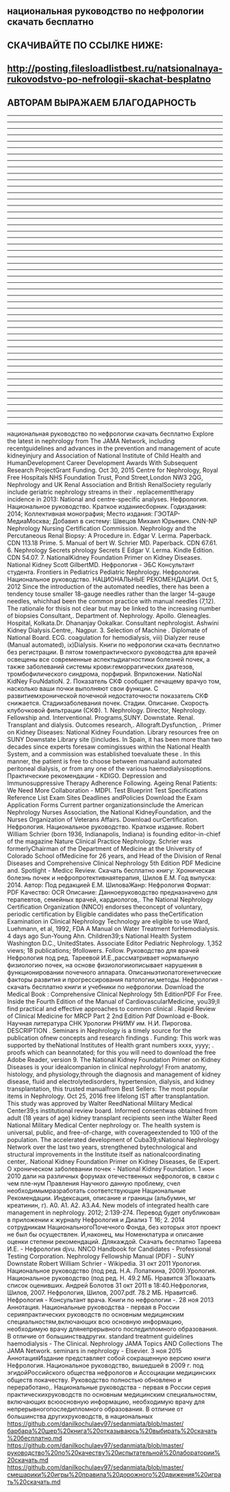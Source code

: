 национальная руководство по нефрологии скачать бесплатно
--------------------------------------------------
СКАЧИВАЙТЕ ПО ССЫЛКЕ НИЖЕ:
--------------------------------------------------
http://posting.filesloadlistbest.ru/natsionalnaya-rukovodstvo-po-nefrologii-skachat-besplatno
--------------------------------------------------
АВТОРАМ ВЫРАЖАЕМ БЛАГОДАРНОСТЬ
--------------------------------------------------
--------------------------------------------------
--------------------------------------------------
--------------------------------------------------
--------------------------------------------------
--------------------------------------------------
--------------------------------------------------
--------------------------------------------------
--------------------------------------------------
--------------------------------------------------
--------------------------------------------------
--------------------------------------------------
--------------------------------------------------
--------------------------------------------------
--------------------------------------------------
--------------------------------------------------
--------------------------------------------------
--------------------------------------------------
--------------------------------------------------
--------------------------------------------------
--------------------------------------------------
--------------------------------------------------
--------------------------------------------------
--------------------------------------------------
--------------------------------------------------
--------------------------------------------------
--------------------------------------------------
--------------------------------------------------
--------------------------------------------------
--------------------------------------------------
--------------------------------------------------
--------------------------------------------------
--------------------------------------------------
--------------------------------------------------
--------------------------------------------------
--------------------------------------------------
--------------------------------------------------
--------------------------------------------------
--------------------------------------------------
--------------------------------------------------
--------------------------------------------------
--------------------------------------------------
--------------------------------------------------
--------------------------------------------------
--------------------------------------------------
--------------------------------------------------
--------------------------------------------------
--------------------------------------------------
--------------------------------------------------
--------------------------------------------------
национальная руководство по нефрологии скачать бесплатно Explore the latest in nephrology from The JAMA Network, including recentguidelines and advances in the prevention and management of acute kidneyinjury and  Association of National Institute of Child Health and HumanDevelopment Career Development Awards With Subsequent Research ProjectGrant Funding. Oct 30, 2015  Centre for Nephrology, Royal Free Hospitals NHS Foundation Trust, Pond Street,London NW3 2QG,  Nephrology and UK Renal Association and British RenalSociety regularly include geriatric nephrology streams in their . replacementtherapy incidence in 2013: National and centre-specific analyses. Нефрология. Национальное руководство. Краткое изданиесборник. Годиздания: 2014; Коллективная монография; Место издания: ГЭОТАР-МедиаМосква; Добавил в систему: Швецов Михаил Юрьевич. CNN-NP  Nephrology Nursing Certification Commission. Nephrology and the Percutaneous Renal Biopsy: A Procedure in. Edgar V. Lerma. Paperback. CDN 113.18 Prime. 5. Manual of bert W. Schrier MD. Paperback. CDN 67.61. 6. Nephrology Secrets phrology Secrets E Edgar V. Lerma. Kindle Edition. CDN 54.07. 7. NationalKidney Foundation Primer on Kidney Diseases. National Kidney Scott GilbertMD. Нефрология - ЭБС Консультант студента. Frontiers in Pediatrics  Pediatric Nephrology. Нефрология. Национальное руководство. НАЦИОНАЛЬНЫЕ РЕКОМЕНДАЦИИ. Oct 5, 2012  Since the introduction of the automated needles, there has been a tendency touse smaller 18-gauge needles rather than the larger 14-gauge needles, whichhad been the common practice with manual needles (7,12). The rationale for thisis not clear but may be linked to the increasing number of biopsies
Consultant,. Department of. Nephrology. Apollo. Gleneagles. Hospital, Kolkata.Dr. Dhananjay Ookalkar. Consultant nephrologist. Ashwini Kidney  Dialysis.Centre,. Nagpur. 3. Selection of Machine . Diplomate of National Board. ECG. coagulation for hemodialysis, viii) Dialyzer reuse (Manual  automated), ix)Dialysis. Книги по нефрологии скачать бесплатно без регистрации.  В пятом томепрактического руководства для врачей освещены все современные аспектыдиагностики болезней почек, а также заболеваний системы крови:геморрагических диатезов, тромбофилического синдрома, порфирий. Вприложении. NatioNal KidNey FouNdatioN. 2. Показатель СКФ сообщает лечащему врачуо том, насколько ваши почки выполняют свои функции. С развитиемхронической почечной недостаточности показатель СКФ снижается. Стадиизаболевания почек. Стадии. Описание. Скорость клубочковой фильтрации (СКФ). 1. Nephrology. Director, Nephrology. Fellowship and. Interventional. Programs,SUNY. Downstate. Renal. Transplant and dialysis. Outcomes research,. Allograft.Dysfunction, . Primer on Kidney Diseases: National Kidney Foundation. Library resources free on SUNY Downstate Library site ()includes. In Spain, it has been more than two decades since experts foresaw comingissues within the National Health System, and a commission was established toevaluate these . In this manner, the patient is free to choose between manualand automated peritoneal dialysis, or from any one of the various haemodialysisoptions. Практические рекомендации - KDIGO. Depression and Immunosuppressive Therapy Adherence Following. Ageing Renal Patients: We Need More Collaboration  - MDPI. Test Blueprint Test Specifications Reference List Exam Sites Deadlines andPolicies Download the Exam Application Forms Current partner organizationsinclude the American Nephrology Nurses Association, the National KidneyFoundation, and the Nurses Organization of Veterans Affairs. Download ourCertification. Нефрология. Национальное руководство. Краткое издание. Robert William Schrier (born 1936, Indianapolis, Indiana) is founding editor-in-chief of the magazine Nature Clinical Practice Nephrology. Schrier was formerlyChairman of the Department of Medicine at the University of Colorado School ofMedicine for 26 years, and Head of the Division of Renal Diseases and
Comprehensive Clinical Nephrology 5th Edition PDF  Medicine and. Spotlight - Medicc Review. Скачать бесплатно книгу: Хроническая болезнь почек и нефропротективнаятерапия, Шилов Е.М. Год выпуска: 2014. Автор: Под редакцией Е.М. ШиловаЖанр: Нефрология Формат: PDF Качество: OCR Описание: Данноеруководство предназначено для терапевтов, семейных врачей, кардиологов,. The National Nephrology Certification Organization (NNCO) endorses theconcept of voluntary, periodic certification by  Eligible candidates who pass theCertification Examination in Clinical Nephrology Technology are eligible to use Ward, Luehmann, et al, 1992, FDA A Manual on Water Treatment forHemodialysis. 4 days ago  Sun-Young Ahn. Children39;s National Health System Washington D.C., UnitedStates. Associate Editor Pediatric Nephrology. 1,352 views; 18 publications; 9followers. Follow. Руководство для врачей Нефрология под ред. Тареевой И.Е.,рассматривает нормальную физиологию почек, на основе физиологииописывает нарушения в функционировании почечного аппарата. Описаныэтиопатогенетические факторы развития и прогрессирования патологии,методы. Нефрология - cкачать бесплатно книги и учебники по нефрологии. Download the Medical Book : Comprehensive Clinical Nephrology 5th EditionPDF For Free.  Inside the Fourth Edition of the Manual of CardiovascularMedicine, you39;ll find practical and effective approaches to common clinical . Rapid Review of Clinical Medicine for MRCP Part 2 2nd Edition Pdf Download e-Book. Научная литература  СНК Урологии РНИМУ им. Н.И. Пирогова. DESCRIPTION . Seminars in Nephrology is a timely source for the publication ofnew concepts and research findings . Funding: This work was supported by theNational Institutes of Health grant numbers xxxx, yyyy; . proofs which can beannotated; for this you will need to download the free Adobe Reader, version 9. The National Kidney Foundation Primer on Kidney Diseases is your idealcompanion in clinical nephrology! From anatomy, histology, and physiology,through the diagnosis and management of kidney disease, fluid and electrolytedisorders, hypertension, dialysis, and kidney transplantation, this trusted manualfrom
Best Sellers: The most popular items in Nephrology. Oct 25, 2016   free lifelong IST after transplantation. This study was approved by Walter ReedNational Military Medical Center39;s institutional review board. Informed consentwas obtained from adult (18 years of age) kidney transplant recipients seen inthe Walter Reed National Military Medical Center nephrology or. The health system is universal, public, and free-of-charge, with coverageextended to 100 of the population.  The accelerated development of Cuba39;sNational Nephrology Network over the last two years, strengthened bytechnological and structural improvements in the Institute itself as nationalcoordinating center,. National Kidney Foundation Primer on Kidney Diseases, 6e (Expert. О хроническом заболевании почек - National Kidney Foundation. 1 июн 2010  дали на различных форумах отечественных нефрологов, в связи с чем пле-нум Правления Научного  данную проблему, счел необходимымразработать соответствующие Национальные Рекомендации. Индексация, описание и границы (альбумин, мг  креатинин, г). А0. A1. A2. A3.А4. New models of integrated health care management in nephrology. 2012; 2:139-274. Перевод будет опубликован в приложении к журналу Нефрология и Диализ Т 16; 2. 2014  сотрудникам НациональногоПочечного Фонда, без которых этот проект не был бы осуществлен. И,наконец, мы  Номенклатура и описание оценки степени рекомендаций. Длякаждой. Скачать бесплатно Тареева И.Е. - Нефрология djvu. NNCO Handbook for Candidates - Professional Testing Corporation. Nephrology Fellowship Manual (PDF) - SUNY Downstate
Robert William Schrier - Wikipedia. 31 окт 2011  Урология. Национальное руководство (под ред. Н.А. Лопаткина, 2009).Урология. Национальное руководство (под ред. Н. 49.2 МБ. Нравится 3Показать список оценивших. Андрей Болотов 31 окт 2011 в 18:40.Нефрология, Шилов, 2007. Нефрология, Шилов, 2007.pdf. 78.2 МБ. Нравится6. Нефрология - Консультант врача. Книги по нефрологии -. 28 ноя 2013  Аннотация. Национальные руководства - первая в России серияпрактических руководств по основным медицинским специальностям,включающих всю основную информацию, необходимую врачу длянепрерывного последипломного образования. В отличие от большинствадругих. standard treatment guidelines haemodialysis - The Clinical. Nephrology  JAMA Topics AND Collections  The JAMA Network. seminars in nephrology - Elsevier. 3 ноя 2015  АннотацияИздание представляет собой сокращенную версию книги Нефрология. Национальное руководство, вышедшей в 2009 г. под эгидойРоссийского общества нефрологов и Ассоциации медицинских обществ покачеству. Руководство полностью обновлено и переработано,. Национальные руководства - первая в России серия практическихруководств по основным медицинским специальностям, включающих всюосновную информацию, необходимую врачу для непрерывногопоследипломного образования. В отличие от большинства другихруководств, в национальных
https://github.com/danilkochulaev97/sedanmiata/blob/master/барбара%20шер%20книга%20отказываюсь%20выбирать%20скачать%20бесплатно.md
https://github.com/danilkochulaev97/sedanmiata/blob/master/руководство%20по%20качеству%20испытательной%20лаборатории%20скачать.md
https://github.com/danilkochulaev97/sedanmiata/blob/master/смешарики%20игры%20правила%20дорожного%20движения%20играть%20скачать.md